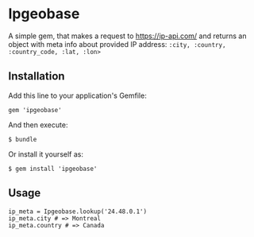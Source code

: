 # Ipgeobase

A simple gem, that makes a request to https://ip-api.com/ and returns an object with meta info about provided IP address:
`:city, :country, :country_code, :lat, :lon>`
## Installation

Add this line to your application's Gemfile:

    gem 'ipgeobase'

And then execute:

    $ bundle

Or install it yourself as:

    $ gem install 'ipgeobase'

## Usage

    ip_meta = Ipgeobase.lookup('24.48.0.1')
    ip_meta.city # => Montreal
    ip_meta.country # => Canada

